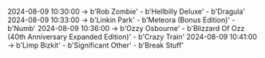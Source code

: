 2024-08-09 10:30:00 -> b'Rob Zombie' - b'Hellbilly Deluxe' - b'Dragula'
2024-08-09 10:33:00 -> b'Linkin Park' - b'Meteora (Bonus Edition)' - b'Numb'
2024-08-09 10:36:00 -> b'Ozzy Osbourne' - b'Blizzard Of Ozz (40th Anniversary Expanded Edition)' - b'Crazy Train'
2024-08-09 10:41:00 -> b'Limp Bizkit' - b'Significant Other' - b'Break Stuff'
